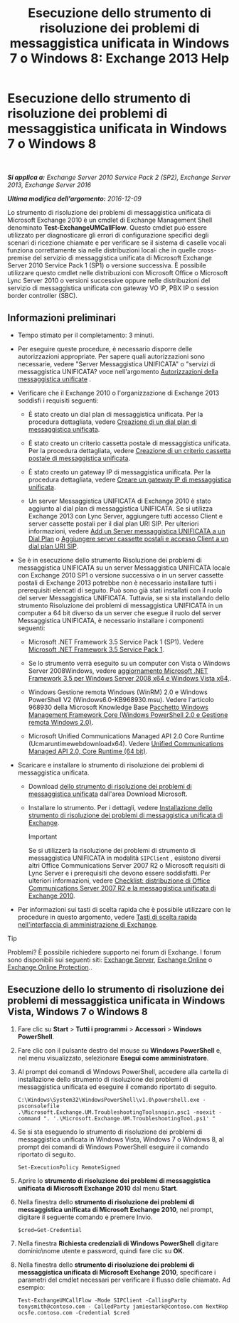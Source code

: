 ﻿---
title: 'Esecuzione dello strumento di risoluzione dei problemi di messaggistica unificata in Windows 7 o Windows 8: Exchange 2013 Help'
TOCTitle: Esecuzione dello strumento di risoluzione dei problemi di messaggistica unificata in Windows 7 o Windows 8
ms:assetid: 98d6869d-ee4a-4088-849d-ef75b0f5d932
ms:mtpsurl: https://technet.microsoft.com/it-it/library/Ff851872(v=EXCHG.150)
ms:contentKeyID: 56269836
ms.date: 05/22/2018
mtps_version: v=EXCHG.150
ms.translationtype: MT
---

# Esecuzione dello strumento di risoluzione dei problemi di messaggistica unificata in Windows 7 o Windows 8

 

_**Si applica a:** Exchange Server 2010 Service Pack 2 (SP2), Exchange Server 2013, Exchange Server 2016_

_**Ultima modifica dell'argomento:** 2016-12-09_

Lo strumento di risoluzione dei problemi di messaggistica unificata di Microsoft Exchange 2010 è un cmdlet di Exchange Management Shell denominato **Test-ExchangeUMCallFlow**. Questo cmdlet può essere utilizzato per diagnosticare gli errori di configurazione specifici degli scenari di ricezione chiamate e per verificare se il sistema di caselle vocali funziona correttamente sia nelle distribuzioni locali che in quelle cross-premise del servizio di messaggistica unificata di Microsoft Exchange Server 2010 Service Pack 1 (SP1) o versione successiva. È possibile utilizzare questo cmdlet nelle distribuzioni con Microsoft Office o Microsoft Lync Server 2010 o versioni successive oppure nelle distribuzioni del servizio di messaggistica unificata con gateway VO IP, PBX IP o session border controller (SBC).

## Informazioni preliminari

  - Tempo stimato per il completamento: 3 minuti.

  - Per eseguire queste procedure, è necessario disporre delle autorizzazioni appropriate. Per sapere quali autorizzazioni sono necessarie, vedere "Server Messaggistica UNIFICATA" o "servizi di messaggistica UNIFICATA? voce nell'argomento [Autorizzazioni della messaggistica unificate](unified-messaging-permissions-exchange-2013-help.md) .

  - Verificare che il Exchange 2010 o l'organizzazione di Exchange 2013 soddisfi i requisiti seguenti:
    
      - È stato creato un dial plan di messaggistica unificata. Per la procedura dettagliata, vedere [Creazione di un dial plan di messaggistica unificata](create-a-um-dial-plan-exchange-2013-help.md).
    
      - È stato creato un criterio cassetta postale di messaggistica unificata. Per la procedura dettagliata, vedere [Creazione di un criterio cassetta postale di messaggistica unificata](create-a-um-mailbox-policy-exchange-2013-help.md).
    
      - È stato creato un gateway IP di messaggistica unificata. Per la procedura dettagliata, vedere [Creare un gateway IP di messaggistica unificata](create-a-um-ip-gateway-exchange-2013-help.md).
    
      - Un server Messaggistica UNIFICATA di Exchange 2010 è stato aggiunto al dial plan di messaggistica UNIFICATA. Se si utilizza Exchange 2013 con Lync Server, aggiungere tutti accesso Client e server cassette postali per il dial plan URI SIP. Per ulteriori informazioni, vedere [Add un Server messaggistica UNIFICATA a un Dial Plan](https://go.microsoft.com/fwlink/p/?linkid=313051) o [Aggiungere server cassette postali e accesso Client a un dial plan URI SIP](add-mailbox-and-client-access-servers-to-a-sip-uri-dial-plan-exchange-2013-help.md).

  - Se è in esecuzione dello strumento Risoluzione dei problemi di messaggistica UNIFICATA su un server Messaggistica UNIFICATA locale con Exchange 2010 SP1 o versione successiva o in un server cassette postali di Exchange 2013 potrebbe non è necessario installare tutti i prerequisiti elencati di seguito. Può sono già stati installati con il ruolo del server Messaggistica UNIFICATA. Tuttavia, se si sta installando dello strumento Risoluzione dei problemi di messaggistica UNIFICATA in un computer a 64 bit diverso da un server che esegue il ruolo del server Messaggistica UNIFICATA, è necessario installare i componenti seguenti:
    
      - Microsoft .NET Framework 3.5 Service Pack 1 (SP1). Vedere [Microsoft .NET Framework 3.5 Service Pack 1](https://go.microsoft.com/fwlink/p/?linkid=152380).
    
      - Se lo strumento verrà eseguito su un computer con Vista o Windows Server 2008Windows, vedere [aggiornamento Microsoft .NET Framework 3.5 per Windows Server 2008 x64 e Windows Vista x64,](https://go.microsoft.com/fwlink/p/?linkid=178998).
    
      - Windows Gestione remota Windows (WinRM) 2.0 e Windows PowerShell V2 (Windows6.0-KB968930.msu). Vedere l'articolo 968930 della Microsoft Knowledge Base [Pacchetto Windows Management Framework Core (Windows PowerShell 2.0 e Gestione remota Windows 2.0)](http://go.microsoft.com/fwlink/p/?linkid=3052&kbid=968930).
    
      - Microsoft Unified Communications Managed API 2.0 Core Runtime (Ucmaruntimewebdownloadx64). Vedere [Unified Communications Managed API 2.0, Core Runtime (64 bit)](https://go.microsoft.com/fwlink/p/?linkid=198175).

  - Scaricare e installare lo strumento di risoluzione dei problemi di messaggistica unificata.
    
      - Download [dello strumento di risoluzione dei problemi di messaggistica unificata](https://go.microsoft.com/fwlink/p/?linkid=182625) dall'area Download Microsoft.
    
      - Installare lo strumento. Per i dettagli, vedere [Installazione dello strumento di risoluzione dei problemi di messaggistica unificata di Exchange](install-the-exchange-um-troubleshooting-tool-exchange-2013-help.md).
        

        > [!IMPORTANT]
        > Se si utilizzerà la risoluzione dei problemi di strumento di messaggistica UNIFICATA in modalità <CODE>SIPClient</CODE> , esistono diversi altri Office Communications Server 2007 R2 o Microsoft requisiti di Lync Server e i prerequisiti che devono essere soddisfatti. Per ulteriori informazioni, vedere <A href="https://go.microsoft.com/fwlink/p/?linkid=311961">Checklist: distribuzione di Office Communications Server 2007 R2 e la messaggistica unificata di Exchange 2010</A>.



  - Per informazioni sui tasti di scelta rapida che è possibile utilizzare con le procedure in questo argomento, vedere [Tasti di scelta rapida nell'interfaccia di amministrazione di Exchange](keyboard-shortcuts-in-the-exchange-admin-center-exchange-online-protection-help.md).


> [!TIP]
> Problemi? È possibile richiedere supporto nei forum di Exchange. I forum sono disponibili sui seguenti siti: <A href="https://go.microsoft.com/fwlink/p/?linkid=60612">Exchange Server</A>, <A href="https://go.microsoft.com/fwlink/p/?linkid=267542">Exchange Online</A> o <A href="https://go.microsoft.com/fwlink/p/?linkid=285351">Exchange Online Protection</A>..



## Esecuzione dello lo strumento di risoluzione dei problemi di messaggistica unificata in Windows Vista, Windows 7 o Windows 8

1.  Fare clic su **Start** \> **Tutti i programmi** \> **Accessori** \> **Windows PowerShell**.

2.  Fare clic con il pulsante destro del mouse su **Windows PowerShell** e, nel menu visualizzato, selezionare **Esegui come amministratore**.

3.  Al prompt dei comandi di Windows PowerShell, accedere alla cartella di installazione dello strumento di risoluzione dei problemi di messaggistica unificata ed eseguire il comando riportato di seguito.
    
        C:\Windows\System32\WindowsPowerShell\v1.0\powershell.exe -psconsolefile .\Microsoft.Exchange.UM.TroubleshootingToolsnapin.psc1 -noexit -command ". '.\Microsoft.Exchange.UM.TroubleshootingTool.ps1' "

4.  Se si sta eseguendo lo strumento di risoluzione dei problemi di messaggistica unificata in Windows Vista, Windows 7 o Windows 8, al prompt dei comandi di Windows PowerShell eseguire il comando riportato di seguito.
    
        Set-ExecutionPolicy RemoteSigned

5.  Aprire lo **strumento di risoluzione dei problemi di messaggistica unificata di Microsoft Exchange 2010** dal menu **Start**.

6.  Nella finestra dello **strumento di risoluzione dei problemi di messaggistica unificata di Microsoft Exchange 2010**, nel prompt, digitare il seguente comando e premere Invio.
    
        $cred=Get-Credential

7.  Nella finestra **Richiesta credenziali di Windows PowerShell** digitare dominio\\nome utente e password, quindi fare clic su **OK**.

8.  Nella finestra dello **strumento di risoluzione dei problemi di messaggistica unificata di Microsoft Exchange 2010**, specificare i parametri del cmdlet necessari per verificare il flusso delle chiamate. Ad esempio:
    
        Test-ExchangeUMCallFlow -Mode SIPClient -CallingParty tonysmith@contoso.com - CalledParty jamiestark@contoso.com NextHop ocsfe.contoso.com -Credential $cred

